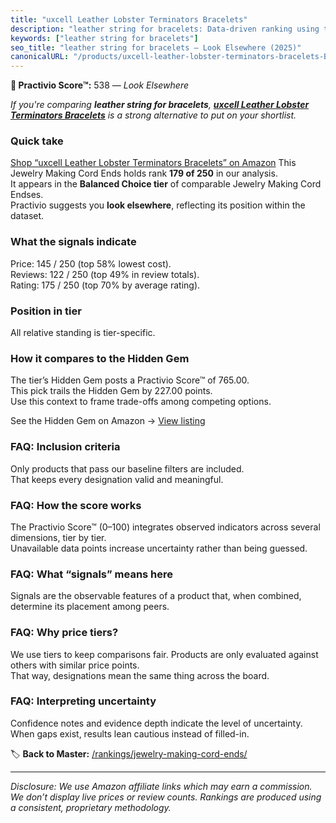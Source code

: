 ```yaml
---
title: "uxcell Leather Lobster Terminators Bracelets"
description: "leather string for bracelets: Data-driven ranking using the Practivio Score™. Positioned by quality, value, demand, findability, momentum."
keywords: ["leather string for bracelets"]
seo_title: "leather string for bracelets — Look Elsewhere (2025)"
canonicalURL: "/products/uxcell-leather-lobster-terminators-bracelets-B0CQT4DJWP/"
---
```


**🚫 Practivio Score™:** 538 — _Look Elsewhere_


*If you're comparing **leather string for bracelets**, **[uxcell Leather Lobster Terminators Bracelets](https://www.amazon.com/dp/B0CQT4DJWP?tag=practivio-20)** is a strong alternative to put on your shortlist.*
### Quick take
[Shop “uxcell Leather Lobster Terminators Bracelets” on Amazon](https://www.amazon.com/dp/B0CQT4DJWP?tag=practivio-20)
This Jewelry Making Cord Ends holds rank **179 of 250** in our analysis.  
It appears in the **Balanced Choice tier** of comparable Jewelry Making Cord Endses.  
Practivio suggests you **look elsewhere**, reflecting its position within the dataset.

### What the signals indicate
Price: 145 / 250 (top 58% lowest cost).  
Reviews: 122 / 250 (top 49% in review totals).  
Rating: 175 / 250 (top 70% by average rating).  

### Position in tier
All relative standing is tier-specific.

### How it compares to the Hidden Gem
The tier’s Hidden Gem posts a Practivio Score™ of 765.00.  
This pick trails the Hidden Gem by 227.00 points.  
Use this context to frame trade-offs among competing options.  

See the Hidden Gem on Amazon → [View listing](https://www.amazon.com/dp/B09V4YW3FH?tag=practivio-20)

### FAQ: Inclusion criteria
Only products that pass our baseline filters are included.  
That keeps every designation valid and meaningful.

### FAQ: How the score works
The Practivio Score™ (0–100) integrates observed indicators across several dimensions, tier by tier.  
Unavailable data points increase uncertainty rather than being guessed.

### FAQ: What “signals” means here
Signals are the observable features of a product that, when combined, determine its placement among peers.

### FAQ: Why price tiers?
We use tiers to keep comparisons fair. Products are only evaluated against others with similar price points.  
That way, designations mean the same thing across the board.

### FAQ: Interpreting uncertainty
Confidence notes and evidence depth indicate the level of uncertainty.  
When gaps exist, results lean cautious instead of filled-in.


🏷️ **Back to Master:** [/rankings/jewelry-making-cord-ends/](/rankings/jewelry-making-cord-ends/)

---
_Disclosure: We use Amazon affiliate links which may earn a commission. We don’t display live prices or review counts. Rankings are produced using a consistent, proprietary methodology._
